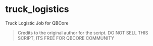 # truck_logistics
Truck Logistic Job for QBCore
>Credits to the original author for the script.
>DO NOT SELL THIS SCRIPT, ITS FREE FOR QBCORE COMMUNITY
